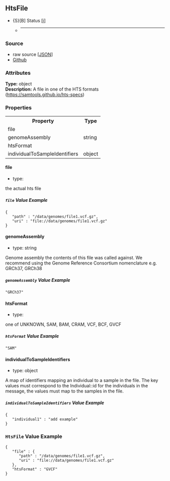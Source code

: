 
## HtsFile

* {S}[B] Status  [[i]](https://schemablocks.org/about/sb-status-levels.html)
    - ____

<!--more-->

### Source

* raw source [[JSON](./HtsFile.json)]
* [Github](https://github.com/ga4gh-schemablocks/sb-phenopackets/blob/master/working/HtsFile.yaml)

### Attributes
  
__Type:__ object  
__Description:__ A file in one of the HTS formats (https://samtools.github.io/hts-specs)


### Properties

<table>
  <tr>
    <th>Property</th>
    <th>Type</th>
  </tr>
  <tr>
    <td>file</td>
    <td></td>
  </tr>
  <tr>
    <td>genomeAssembly</td>
    <td>string</td>
  </tr>
  <tr>
    <td>htsFormat</td>
    <td></td>
  </tr>
  <tr>
    <td>individualToSampleIdentifiers</td>
    <td>object</td>
  </tr>

</table>


#### file

* type: 

the actual hts file


##### `file` Value Example  

```
{
   "path" : "/data/genomes/file1.vcf.gz",
   "uri" : "file://data/genomes/file1.vcf.gz"
}
```

#### genomeAssembly

* type: string

Genome assembly the contents of this file was called against. We recommend using the Genome Reference Consortium
nomenclature e.g. GRCh37, GRCh38


##### `genomeAssembly` Value Example  

```
"GRCh37"
```

#### htsFormat

* type: 

one of UNKNOWN, SAM, BAM, CRAM, VCF, BCF, GVCF


##### `htsFormat` Value Example  

```
"SAM"
```

#### individualToSampleIdentifiers

* type: object

A map of identifiers mapping an individual to a sample in the file. The key values must correspond to the
Individual::id for the individuals in the message, the values must map to the samples in the file.


##### `individualToSampleIdentifiers` Value Example  

```
{
   "individual1" : "add example"
}
```


### `HtsFile` Value Example  

```
{
   "file" : {
      "path" : "/data/genomes/file1.vcf.gz",
      "uri" : "file://data/genomes/file1.vcf.gz"
   },
   "htsFormat" : "GVCF"
}
```

